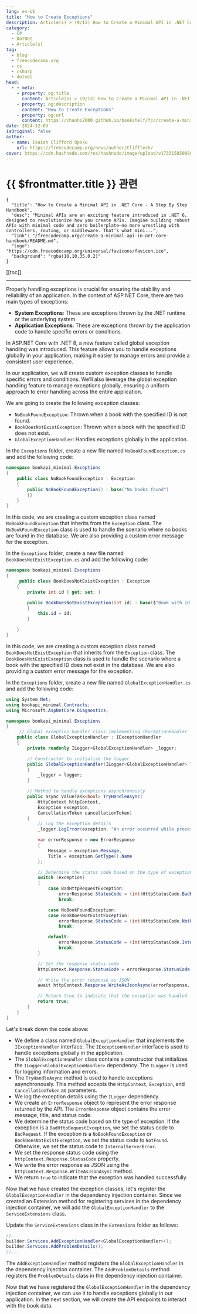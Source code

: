 ```yaml
---
lang: en-US
title: "How to Create Exceptions"
description: Article(s) > (9/13) How to Create a Minimal API in .NET Core - A Step By Step Handbook
category:
  - C#
  - DotNet
  - Article(s)
tag:
  - blog
  - freecodecamp.org
  - cs
  - csharp
  - dotnet
head:
  - - meta:
    - property: og:title
      content: Article(s) > (9/13) How to Create a Minimal API in .NET Core - A Step By Step Handbook
    - property: og:description
      content: "How to Create Exceptions"
    - property: og:url
      content: https://chanhi2000.github.io/bookshelf/fcc/create-a-minimal-api-in-net-core-handbook/how-to-create-exceptions.html
date: 2024-12-03
isOriginal: false
author:
  - name: Isaiah Clifford Opoku
    url: https://freecodecamp.org/news/author/Clifftech/
cover: https://cdn.hashnode.com/res/hashnode/image/upload/v1733158500882/9af04a12-2121-4efd-a66f-00330896e358.png
---
```


# {{ $frontmatter.title }} 관련

```component VPCard
{
  "title": "How to Create a Minimal API in .NET Core - A Step By Step Handbook",
  "desc": "Minimal APIs are an exciting feature introduced in .NET 6, designed to revolutionize how you create APIs. Imagine building robust APIs with minimal code and zero boilerplate—no more wrestling with controllers, routing, or middleware. That’s what mini...",
  "link": "/freecodecamp.org/create-a-minimal-api-in-net-core-handbook/README.md",
  "logo": "https://cdn.freecodecamp.org/universal/favicons/favicon.ico",
  "background": "rgba(10,10,35,0.2)"
}
```

[[toc]]

---

<SiteInfo
  name="How to Create a Minimal API in .NET Core - A Step By Step Handbook"
  desc="Minimal APIs are an exciting feature introduced in .NET 6, designed to revolutionize how you create APIs. Imagine building robust APIs with minimal code and zero boilerplate—no more wrestling with controllers, routing, or middleware. That’s what mini..."
  url="https://freecodecamp.org/news/create-a-minimal-api-in-net-core-handbook#heading-how-to-create-exceptions"
  logo="https://cdn.freecodecamp.org/universal/favicons/favicon.ico"
  preview="https://cdn.hashnode.com/res/hashnode/image/upload/v1733158500882/9af04a12-2121-4efd-a66f-00330896e358.png"/>

Properly handling exceptions is crucial for ensuring the stability and reliability of an application. In the context of ASP.NET Core, there are two main types of exceptions:

- **System Exceptions**: These are exceptions thrown by the .NET runtime or the underlying system.
- **Application Exceptions**: These are exceptions thrown by the application code to handle specific errors or conditions.

In ASP.NET Core with .NET 8, a new feature called global exception handling was introduced. This feature allows you to handle exceptions globally in your application, making it easier to manage errors and provide a consistent user experience.

In our application, we will create custom exception classes to handle specific errors and conditions. We’ll also leverage the global exception handling feature to manage exceptions globally, ensuring a uniform approach to error handling across the entire application.

We are going to create the following exception classes:

- `NoBookFoundException`: Thrown when a book with the specified ID is not found.
- `BookDoesNotExistException`: Thrown when a book with the specified ID does not exist.
- `GlobalExceptionHandler`: Handles exceptions globally in the application.

In the <FontIcon icon="fas fa-foler-open"/>`Exceptions` folder, create a new file named <FontIcon icon="iconfont icon-csharp"/>`NoBookFoundException.cs` and add the following code:

```cs title="Exceptions/NoBookFoundException.cs"
namespace bookapi_minimal.Exceptions
{
    public class NoBookFoundException : Exception
    {
        public NoBookFoundException() : base("No books found")
        {}
    }
}
```

In this code, we are creating a custom exception class named `NoBookFoundException` that inherits from the `Exception` class. The `NoBookFoundException` class is used to handle the scenario where no books are found in the database. We are also providing a custom error message for the exception.

In the <FontIcon icon="fas fa-foler-open"/>`Exceptions` folder, create a new file named <FontIcon icon="iconfont icon-csharp"/>`BookDoesNotExistException.cs` and add the following code:

```cs
namespace bookapi_minimal.Exceptions
{
     public class BookDoesNotExistException : Exception
    {
        private int id { get; set; }

        public BookDoesNotExistException(int id) : base($"Book with id {id} does not exist")
        {
            this.id = id;
        } 

    }
}
```

In this code, we are creating a custom exception class named `BookDoesNotExistException` that inherits from the `Exception` class. The `BookDoesNotExistException` class is used to handle the scenario where a book with the specified ID does not exist in the database. We are also providing a custom error message for the exception.

In the <FontIcon icon="fas fa-foler-open"/>`Exceptions` folder, create a new file named <FontIcon icon="iconfont icon-csharp"/>`GlobalExceptionHandler.cs` and add the following code:

```cs :collapsed-lines title="Exceptions/GlobalExceptionHandler.cs"
using System.Net;
using bookapi_minimal.Contracts;
using Microsoft.AspNetCore.Diagnostics;

namespace bookapi_minimal.Exceptions
{
     // Global exception handler class implementing IExceptionHandler
    public class GlobalExceptionHandler : IExceptionHandler
    {
        private readonly ILogger<GlobalExceptionHandler> _logger;

        // Constructor to initialize the logger
        public GlobalExceptionHandler(ILogger<GlobalExceptionHandler> logger)
        {
            _logger = logger;
        }

        // Method to handle exceptions asynchronously
        public async ValueTask<bool> TryHandleAsync(
            HttpContext httpContext,
            Exception exception,
            CancellationToken cancellationToken)
        {
            // Log the exception details
            _logger.LogError(exception, "An error occurred while processing your request");

            var errorResponse = new ErrorResponse
            {
                Message = exception.Message,
                Title = exception.GetType().Name
            };

            // Determine the status code based on the type of exception
            switch (exception)
            {
                case BadHttpRequestException:
                    errorResponse.StatusCode = (int)HttpStatusCode.BadRequest;
                    break;

                case NoBookFoundException:
                case BookDoesNotExistException:
                    errorResponse.StatusCode = (int)HttpStatusCode.NotFound;
                    break;

                default:
                    errorResponse.StatusCode = (int)HttpStatusCode.InternalServerError;
                    break;
            }

            // Set the response status code
            httpContext.Response.StatusCode = errorResponse.StatusCode;

            // Write the error response as JSON
            await httpContext.Response.WriteAsJsonAsync(errorResponse, cancellationToken);

            // Return true to indicate that the exception was handled
            return true;
        }
    }
}
```

Let's break down the code above:

- We define a class named `GlobalExceptionHandler` that implements the `IExceptionHandler` interface. The `IExceptionHandler` interface is used to handle exceptions globally in the application.
- The `GlobalExceptionHandler` class contains a constructor that initializes the `ILogger<GlobalExceptionHandler>` dependency. The `ILogger` is used for logging information and errors.
- The `TryHandleAsync` method is used to handle exceptions asynchronously. This method accepts the `HttpContext`, `Exception`, and `CancellationToken` as parameters.
- We log the exception details using the `ILogger` dependency.
- We create an `ErrorResponse` object to represent the error response returned by the API. The `ErrorResponse` object contains the error message, title, and status code.
- We determine the status code based on the type of exception. If the exception is a `BadHttpRequestException`, we set the status code to `BadRequest`. If the exception is a `NoBookFoundException` or `BookDoesNotExistException`, we set the status code to `NotFound`. Otherwise, we set the status code to `InternalServerError`.
- We set the response status code using the `httpContext.Response.StatusCode` property.
- We write the error response as JSON using the `httpContext.Response.WriteAsJsonAsync` method.
- We return `true` to indicate that the exception was handled successfully.

Now that we have created the exception classes, let's register the `GlobalExceptionHandler` in the dependency injection container. Since we created an Extension method for registering services in the dependency injection container, we will add the `GlobalExceptionHandler` to the `ServiceExtensions` class.

Update the `ServiceExtensions` class in the `Extensions` folder as follows:

```cs title="Extensions/ServiceExtensions.cs"
//...
builder.Services.AddExceptionHandler<GlobalExceptionHandler>();
builder.Services.AddProblemDetails();
//...
```

The `AddExceptionHandler` method registers the `GlobalExceptionHandler` in the dependency injection container. The `AddProblemDetails` method registers the `ProblemDetails` class in the dependency injection container.

Now that we have registered the `GlobalExceptionHandler` in the dependency injection container, we can use it to handle exceptions globally in our application. In the next section, we will create the API endpoints to interact with the book data.
